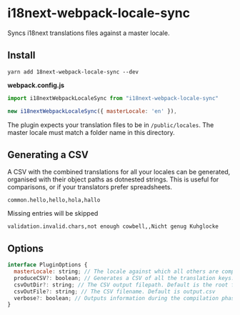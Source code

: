 # i18next-webpack-locale-sync

Syncs i18next translations files against a master locale.

## Install

```console
yarn add 18next-webpack-locale-sync --dev
```

**webpack.config.js**

```js
import i18nextWebpackLocaleSync from "i18next-webpack-locale-sync"

new i18nextWebpackLocaleSync({ masterLocale: 'en' }),
```

The plugin expects your translation files to be in `/public/locales`. The master locale must match a folder name in this directory.

## Generating a CSV

A CSV with the combined translations for all your locales can be generated, organised with their object paths as dotnested strings. This is useful for comparisons, or if your translators prefer spreadsheets.

```console
common.hello,hello,hola,hallo
```

Missing entries will be skipped

```console
validation.invalid.chars,not enough cowbell,,Nicht genug Kuhglocke
```

## Options

```js
interface PluginOptions {
  masterLocale: string; // The locale against which all others are compared
  produceCSV?: boolean; // Generates a CSV of all the translation keys. Default false
  csvOutDir?: string; // The CSV output filepath. Default is the root folder
  csvOutFile?: string; // The CSV filename. Default is output.csv
  verbose?: boolean; // Outputs information during the compilation phase
}
```
